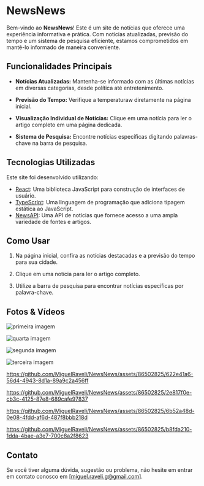 # NewsNews

Bem-vindo ao **NewsNews**! Este é um site de notícias que oferece uma experiência informativa e prática. Com notícias atualizadas, previsão do tempo e um sistema de pesquisa eficiente, estamos comprometidos em mantê-lo informado de maneira conveniente.

## Funcionalidades Principais

- **Notícias Atualizadas:** Mantenha-se informado com as últimas notícias em diversas categorias, desde política até entretenimento.

- **Previsão do Tempo:** Verifique a temperaturaw diretamente na página inicial.

- **Visualização Individual de Notícias:** Clique em uma notícia para ler o artigo completo em uma página dedicada.

- **Sistema de Pesquisa:** Encontre notícias específicas digitando palavras-chave na barra de pesquisa.

## Tecnologias Utilizadas

Este site foi desenvolvido utilizando:

- [React](https://reactjs.org/): Uma biblioteca JavaScript para construção de interfaces de usuário.
- [TypeScript](https://www.typescriptlang.org/): Uma linguagem de programação que adiciona tipagem estática ao JavaScript.
- [NewsAPI](https://newsapi.org/): Uma API de notícias que fornece acesso a uma ampla variedade de fontes e artigos.

## Como Usar

1. Na página inicial, confira as notícias destacadas e a previsão do tempo para sua cidade.

2. Clique em uma notícia para ler o artigo completo.

3. Utilize a barra de pesquisa para encontrar notícias específicas por palavra-chave.

## Fotos & Vídeos

![primeira imagem](https://github.com/MiguelRaveli/NewsNews/assets/86502825/7ae6e493-5adc-44a7-ae2d-0325a889a12e)

![quarta imagem](https://github.com/MiguelRaveli/NewsNews/assets/86502825/7834627e-70f0-4b3b-acc8-8343cfd94275)

![segunda imagem](https://github.com/MiguelRaveli/NewsNews/assets/86502825/34af1d80-2099-455a-9418-4dcc16c4a1cc)

![terceira imagem](https://github.com/MiguelRaveli/NewsNews/assets/86502825/78c6bbbd-7038-4421-b3c0-7e103ae73656)

https://github.com/MiguelRaveli/NewsNews/assets/86502825/622e41a6-56d4-4943-8d1a-89a9c2a456ff

https://github.com/MiguelRaveli/NewsNews/assets/86502825/2e817f0e-cb3c-4125-87e8-689cafe97837

https://github.com/MiguelRaveli/NewsNews/assets/86502825/6b52a48d-0e08-4fdd-af6d-487f8bbb218d

https://github.com/MiguelRaveli/NewsNews/assets/86502825/b8fda210-1dda-4bae-a3e7-700c8a2f8623

## Contato

Se você tiver alguma dúvida, sugestão ou problema, não hesite em entrar em contato conosco em [miguel.raveli.g@gmail.com].

